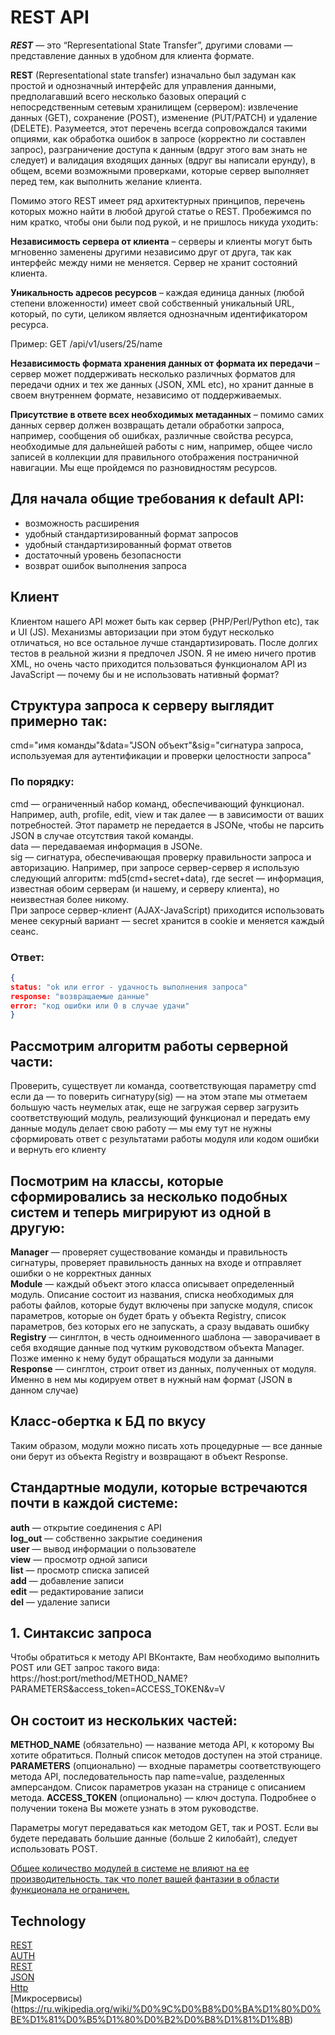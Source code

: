 # REST API

***REST*** — это “Representational State Transfer”, другими словами — представление данных в удобном для клиента формате.

**REST** (Representational state transfer) изначально был задуман как простой и однозначный интерфейс для управления данными, предполагавший всего несколько базовых операций с непосредственным сетевым хранилищем (сервером): извлечение данных (GET), сохранение (POST), изменение (PUT/PATCH) и удаление (DELETE). Разумеется, этот перечень всегда сопровождался такими опциями, как обработка ошибок в запросе (корректно ли составлен запрос), разграничение доступа к данным (вдруг этого вам знать не следует) и валидация входящих данных (вдруг вы написали ерунду), в общем, всеми возможными проверками, которые сервер выполняет перед тем, как выполнить желание клиента.

Помимо этого REST имеет ряд архитектурных принципов, перечень которых можно найти в любой другой статье о REST. Пробежимся по ним кратко, чтобы они были под рукой, и не пришлось никуда уходить:

**Независимость сервера от клиента** – серверы и клиенты могут быть мгновенно заменены другими независимо друг от друга, так как интерфейс между ними не меняется. Сервер не хранит состояний клиента.

**Уникальность адресов ресурсов** – каждая единица данных (любой степени вложенности) имеет свой собственный уникальный URL, который, по сути, целиком является однозначным идентификатором ресурса.

Пример: GET /api/v1/users/25/name

**Независимость формата хранения данных от формата их передачи** – сервер может поддерживать несколько различных форматов для передачи одних и тех же данных (JSON, XML etc), но хранит данные в своем внутреннем формате, независимо от поддерживаемых.

**Присутствие в ответе всех необходимых метаданных** – помимо самих данных сервер должен возвращать детали обработки запроса, например, сообщения об ошибках, различные свойства ресурса, необходимые для дальнейшей работы с ним, например, общее число записей в коллекции для правильного отображения постраничной навигации. Мы еще пройдемся по разновидностям ресурсов.

## Для начала общие требования к default API:
* возможность расширения   
* удобный стандартизированный формат запросов   
* удобный стандартизированный формат ответов   
* достаточный уровень безопасности   
* возврат ошибок выполнения запроса    

## Клиент
Клиентом нашего API может быть как сервер (PHP/Perl/Python etс), так и UI (JS). Механизмы авторизации при этом будут несколько отличаться, но все остальное лучше стандартизировать.
После долгих тестов в реальной жизни я предпочел JSON. Я не имею ничего против XML, но очень часто приходится пользоваться функционалом API из JavaScript — почему бы и не использовать нативный формат?


## Структура запроса к серверу выглядит примерно так:
cmd="имя команды"&data="JSON объект"&sig="сигнатура запроса, используемая для аутентификации и проверки целостности запроса"

### По порядку:
cmd — ограниченный набор команд, обеспечивающий функционал. Например, auth, profile, edit, view и так далее — в зависимости от ваших потребностей. Этот параметр не передается в JSONе, чтобы не парсить JSON в случае отсутствия такой команды.    
data — передаваемая информация в JSONе.    
sig — сигнатура, обеспечивающая проверку правильности запроса и авторизацию. Например, при запросе сервер-сервер я использую следующий алгоритм: md5(cmd+secret+data), где secret — информация, известная обоим серверам (и нашему, и серверу клиента), но неизвестная более никому.    
При запросе сервер-клиент (AJAX-JavaScript) приходится использовать менее секурный вариант — secret хранится в cookie и меняется каждый сеанс.  


### Ответ:
```Json
{
status: "ok или error - удачность выполнения запроса"
response: "возвращаемые данные"
error: "код ошибки или 0 в случае удачи"
}
```

## Рассмотрим алгоритм работы серверной части:
Проверить, существует ли команда, соответствующая параметру cmd если да — то поверить сигнатуру(sig) — на этом этапе мы отметаем большую часть неумелых атак, еще не загружая сервер загрузить соответствующий модуль, реализующий функционал и передать ему данные
модуль делает свою работу — мы ему тут не нужны сформировать ответ с результатами работы модуля или кодом ошибки и вернуть его клиенту


## Посмотрим на классы, которые сформировались за несколько подобных систем и теперь мигрируют из одной в другую:

**Manager** — проверяет существование команды и правильность сигнатуры, проверяет правильность данных на входе и отправляет ошибки о не корректных данных   
**Module** — каждый объект этого класса описывает определенный модуль. Описание состоит из названия, списка необходимых для работы файлов, которые будут включены при запуске модуля, список параметров, которые он будет брать у объекта Registry, список параметров, без которых его не запускать, а сразу выдавать ошибку   
**Registry** — синглтон, в честь одноименного шаблона — заворачивает в себя входящие данные под чутким руководством объекта Manager. Позже именно к нему будут обращаться модули за данными   
**Response** — синглтон, строит ответ из данных, полученных от модуля. Именно в нем мы кодируем ответ в нужный нам формат (JSON в данном случае)   

## Класс-обертка к БД по вкусу
Таким образом, модули можно писать хоть процедурные — все данные они берут из объекта Registry и возвращают в объект Response.

## Стандартные модули, которые встречаются почти в каждой системе:
**auth** — открытие соединения с API   
**log_out** — собственно закрытие соединения   
**user** — вывод информации о пользователе   
**view** — просмотр одной записи   
**list** — просмотр списка записей   
**add** — добавление записи   
**edit** — редактирование записи   
**del** — удаление записи   



## 1. Синтаксис запроса
Чтобы обратиться к методу API ВКонтакте, Вам необходимо выполнить POST или GET запрос такого вида:
https://host:port/method/METHOD_NAME?PARAMETERS&access_token=ACCESS_TOKEN&v=V 

## Он состоит из нескольких частей:
**METHOD_NAME** (обязательно)  — название метода API, к которому Вы хотите обратиться. Полный список методов доступен на этой странице.
**PARAMETERS** (опционально)   — входные параметры соответствующего метода API, последовательность пар name=value, разделенных амперсандом. Список параметров указан на странице с описанием метода.
**ACCESS_TOKEN** (опционально) — ключ доступа. Подробнее о получении токена Вы можете узнать в этом руководстве.

Параметры могут передаваться как методом GET, так и POST. Если вы будете передавать большие данные (больше 2 килобайт), следует использовать POST. 


[Общее количество модулей в системе не влияют на ее производительность, так что полет вашей фантазии в области функционала не ограничен.](https://habrahabr.ru/post/108973/)  

## Technology
[REST](https://ru.wikipedia.org/wiki/REST)   
[AUTH](https://developers.google.com/identity/protocols/OAuth2)   
[REST](https://en.wikipedia.org/wiki/Representational_state_transfer#Applied_to_web_services)   
[JSON](https://en.wikipedia.org/wiki/JSON)   
[Http](https://www.w3.org/Protocols/rfc2616/rfc2616.html)  
[Микросервисы)(https://ru.wikipedia.org/wiki/%D0%9C%D0%B8%D0%BA%D1%80%D0%BE%D1%81%D0%B5%D1%80%D0%B2%D0%B8%D1%81%D1%8B)  


